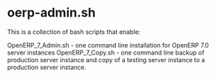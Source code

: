 oerp-admin.sh
=============

 This is a collection of bash scripts that enable:
 
 OpenERP_7_Admin.sh - one command line installation for OpenERP 7.0 server instances
 OpenERP_7_Copy.sh - one command line backup of production server instance and copy 
 of a testing server instance to a production server instance.
 
